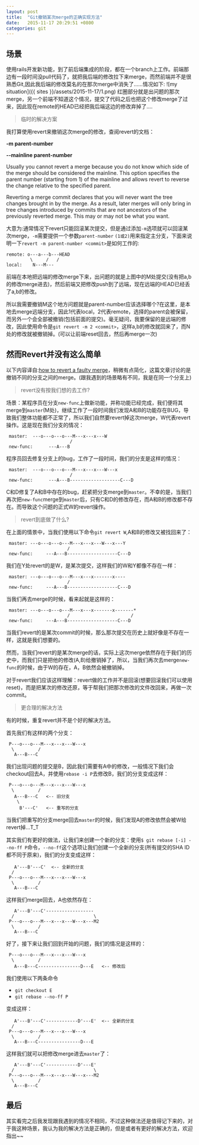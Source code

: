 ```yaml
---
layout: post
title:  "Git撤销某次merge的正确实现方法"
date:   2015-11-17 20:29:51 +0800
categories: git
---
```


## 场景
使用rails开发新功能，到了前后端集成的阶段，都在一个branch上工作。前端那边有一段时间没pull代码了，就把我后端的修改拉下来merge，而然前端并不是很熟悉Git,因此我后端的修改莫名的在那次merge中消失了......情况如下:
![my situation]({{ sites }}/assets/2015-11-17/1.png)
红圈部分就是出问题的那次merge，另一个前端不知道这个情况，提交了代码之后也把这个修改merge了过来，因此现在remote的HEAD已经把我后端这边的修改弃掉了....

> 临时的解决方案

我打算使用revert来撤销这次merge的修改，查阅revert的文档：

<b>-m parent-number</b>

<b>--mainline parent-number</b>

Usually you cannot revert a merge because you do not know which side of the merge should be considered the mainline. This option specifies the parent number (starting from 1) of the mainline and allows revert to reverse the change relative to the specified parent.

Reverting a merge commit declares that you will never want the tree changes brought in by the merge. As a result, later merges will only bring in tree changes introduced by commits that are not ancestors of the previously reverted merge. This may or may not be what you want.

大意为:通常情况下revert只能回滚某次提交，但是通过添加`-m`选项就可以回滚某次merge，`-m`需要提供一个参数`parent-number` `(1或2)`用来指定主分支，下面来说明一下`revert -m parent-number <commit>`是如何工作的:

    remote: o---a---b---HEAD
             \     /   /
    local:    N---M---

前端在本地把远端的修改merge下来，出问题的就是上图中的M处提交(没有把a,b的修改merge进去)，然后前端又把修改push到了远端，现在远端的HEAD已经丢了a,b的修改。

所以我需要撤销M这个地方问题就是parent-number应该选择哪个?在这里，是本地去merge远端分支，因此1代表local，2代表remote，选择的parent会被保留，而另外一个会全部被撤销(包括前面的提交)。毫无疑问，我要保留的是远端的修改，因此使用命令是`git revert -m 2 <commit>`，这样a,b的修改就回来了，而N处的修改就被撤销掉。(可以让前端reset回去，然后再merge一次)

## 然而Revert并没有这么简单
以下内容译自:[how to revert a faulty merge](https://github.com/git/git/blob/master/Documentation/howto/revert-a-faulty-merge.txt)，稍微有点简化，这篇文章讨论的是撤销不同的分支之间的merge。(跟我遇到的场景略有不同，我是在同一个分支上)

>revert没有按我们想的去工作?


场景：某程序员在分支`new-func`上做新功能，并称功能已经完成，我们便将其merge到`master`(M处)，继续工作了一段时间我们发现A和B的功能存在BUG，导致我们整体功能都不正常了，所以我们自然要revert掉这次merge，W代表revert操作。这是现在我们分支的情况：


     master:  ---o---o---o---M---x---x---W
	                        /
     new-func:      ---A---B

程序员回去修复分支上的bug，工作了一段时间，我们的分支是这样的情况：

     master:  ---o---o---o---M---x---x---W---x
	                        /
     new-func:      ---A---B-------------------C---D

C和D修复了A和B中存在的bug，赶紧把分支merge到`master`。不幸的是，当我们再次把`new-func`merge到`master`后，只有C和D的修改存在，而A和B的修改都不存在。而导致这个问题的正式W的revert操作。

> revert到底做了什么?

在上面的情景中，当我们使用以下命令`git revert W`,A和B的修改又被找回来了：

     master: ---o---o---o---M---x---x---W---x---Y
	                       /
     new-func:     ---A---B-------------------C---D

我们在Y处revert的是W，是某次提交，这样我们的W和Y都像不存在一样：

     master: ---o---o---o---M---x---x-------x----
	                       /
     new-func:     ---A---B-------------------C---D

当我们再去merge的时候，看来起就是这样的：

     master: ---o---o---o---M---x---x-------x-------*
	                       /                       /
     new-func:     ---A---B-------------------C---D

当我们revert的是某次commit的时候，那么那次提交在历史上就好像是不存在一样，这就是我们想要的。

然而，当我们revert的是某次merge的话，实际上这次merge依然存在于我们的历史中，而我们只是把他的修改(A,B)给撤销掉了，所以，当我们再次去merge`new-func`的时候，由于W的存在，A，B依然会被撤销掉。

对于revert我们应该这样理解：revert做的工作并不是回滚(想要回滚我们可以使用reset)，而是把某次的修改还原，等于帮我们把那次修改的文件改回来，再做一次commit。

>更合理的解决方法

有的时候，重复revert并不是个好的解决方法。

首先我们有这样的两个分支：

     P---o---o---M---x---x---W---x
      \         /
       A---B---C

我们出现问题的提交是B，因此我们需要有A中的修改，一般情况下我们会checkout回去A，并使用`rebase -i P`去修改B，我们的分支变成这样：

     P---o---o---M---x---x---W---x
      \         /
       A---B---C   <-- 旧分支
        \
         B'---C'   <-- 重写的分支

当我们把重写的分支merge回去`master`的时候，我们发现A的修改依然会被W给revert掉...T_T

其实我们有更好的做法，让我们来创建一个新的分支：使用`$ git rebase [-i] --no-ff P`命令，`--no-ff`这个选项让我们创建一个全新的分支(所有提交的SHA ID都不同于原来)，我们的分支变成这样：

       A'---B'---C'  <-- 全新的分支
      /
     P---o---o---M---x---x---W---x
      \         /
       A---B---C


这样我们merge回去，A也依然存在：

       A'---B'---C'------------------
      /                              \
     P---o---o---M---x---x---W---x---M2
      \         /
       A---B---C


好了，接下来让我们回到开始的问题，我们的情况是这样的：

     P---o---o---M---x---x---W---x
      \         /
       A---B---C----------------D---E   <-- 修改后

我们使用以下两条命令

 * `git checkout E`
 * `git rebase --no-ff P`

变成这样：

       A'---B'---C'------------D'---E'  <-- 全新的分支
      /
     P---o---o---M---x---x---W---x
      \         /
       A---B---C----------------D---E

这样我们就可以把修改merge进去`master`了：

       A'---B'---C'------------D'---E'
      /                              \
     P---o---o---M---x---x---W---x---M2
      \         /
       A---B---C

## 最后

其实看完之后我发现跟我遇到的情况不相同，不过这种做法还是值得记下来的，对于我这种场景，我认为我的解决方法是正确的，但是或者有更好的解决方法，欢迎指出~~
